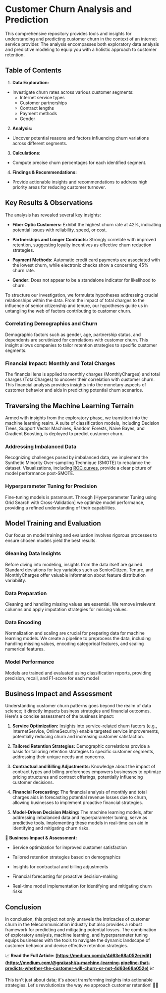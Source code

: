 # Customer Churn Analysis and Prediction
 
This comprehensive repository provides tools and insights for understanding and predicting customer churn in the context of an internet service provider. The analysis encompasses both exploratory data analysis and predictive modeling to equip you with a holistic approach to customer retention.
 
## Table of Contents
 
1. **Data Exploration:**
 - Investigate churn rates across various customer segments:
    - Internet service types
    - Customer partnerships
    - Contract lengths
    - Payment methods
    - Gender
 
2. **Analysis:**
 - Uncover potential reasons and factors influencing churn variations across different segments.
 
3. **Calculations:**
 - Compute precise churn percentages for each identified segment.
 
4. **Findings & Recommendations:**
 - Provide actionable insights and recommendations to address high priority areas for reducing customer turnover.
 
## Key Results & Observations
 
The analysis has revealed several key insights:
 
- **Fiber Optic Customers:** Exhibit the highest churn rate at 42%, indicating potential issues with reliability, speed, or cost.
 
- **Partnerships and Longer Contracts:** Strongly correlate with improved retention, suggesting loyalty incentives as effective churn reduction strategies.
 
- **Payment Methods:** Automatic credit card payments are associated with the lowest churn, while electronic checks show a concerning 45% churn rate.
 
- **Gender:** Does not appear to be a standalone indicator for likelihood to churn.
 
To structure our investigation, we formulate hypotheses addressing crucial relationships within the data. From the impact of total charges to the influence of senior citizenship and tenure, our hypotheses guide us in untangling the web of factors contributing to customer churn.
 
### Correlating Demographics and Churn
 
Demographic factors such as gender, age, partnership status, and dependents are scrutinized for correlations with customer churn. This insight allows companies to tailor retention strategies to specific customer segments.
 

### Financial Impact: Monthly and Total Charges
 
The financial lens is applied to monthly charges (MonthlyCharges) and total charges (TotalCharges) to uncover their correlation with customer churn. This financial analysis provides insights into the monetary aspects of customer behavior and aids in predicting potential churn scenarios.
 
## Traversing the Machine Learning Terrain
 
Armed with insights from the exploratory phase, we transition into the machine learning realm. A suite of classification models, including Decision Trees, Support Vector Machines, Random Forests, Naive Bayes, and Gradient Boosting, is deployed to predict customer churn.
 
### Addressing Imbalanced Data
 
Recognizing challenges posed by imbalanced data, we implement the Synthetic Minority Over-sampling Technique (SMOTE) to rebalance the dataset. Visualizations, including [ROC curves](link_to_visualization_roc_curves), provide a clear picture of model performance post-SMOTE.
 
### Hyperparameter Tuning for Precision
 
Fine-tuning models is paramount. Through [Hyperparameter Tuning using Grid Search with Cross-Validation] we optimize model performance, providing a refined understanding of their capabilities.
 
## Model Training and Evaluation
 
Our focus on model training and evaluation involves rigorous processes to ensure chosen models yield the best results.
 
### Gleaning Data Insights
 
Before diving into modeling, insights from the data itself are gained. Standard deviations for key variables such as SeniorCitizen, Tenure, and MonthlyCharges offer valuable information about feature distribution variability.
 
### Data Preparation
 
Cleaning and handling missing values are essential. We remove irrelevant columns and apply imputation strategies for missing values.
 
### Data Encoding
 
Normalization and scaling are crucial for preparing data for machine learning models. We create a pipeline to preprocess the data, including handling missing values, encoding categorical features, and scaling numerical features.
 
### Model Performance
 
Models are trained and evaluated using classification reports, providing precision, recall, and F1-score for each model
 
## Business Impact and Assessment
 
Understanding customer churn patterns goes beyond the realm of data science; it directly impacts business strategies and financial outcomes. Here's a concise assessment of the business impact:
 
1. **Service Optimization:** Insights into service-related churn factors (e.g., InternetService, OnlineSecurity) enable targeted service improvements, potentially reducing churn and increasing customer satisfaction.
 
2. **Tailored Retention Strategies:** Demographic correlations provide a basis for tailoring retention strategies to specific customer segments, addressing their unique needs and concerns.
 
3. **Contractual and Billing Adjustments:** Knowledge about the impact of contract types and billing preferences empowers businesses to optimize pricing structures and contract offerings, potentially influencing customer decisions.
 
4. **Financial Forecasting:** The financial analysis of monthly and total charges aids in forecasting potential revenue losses due to churn, allowing businesses to implement proactive financial strategies.
 
5. **Model-Driven Decision Making:** The machine learning models, after addressing imbalanced data and hyperparameter tuning, serve as predictive tools. Implementing these models in real-time can aid in identifying and mitigating churn risks.
  

💼 **Business Impact & Assessment:**

- Service optimization for improved customer satisfaction

- Tailored retention strategies based on demographics

- Insights for contractual and billing adjustments

- Financial forecasting for proactive decision-making

- Real-time model implementation for identifying and mitigating churn risks
 
 
 ## Conclusion
 
In conclusion, this project not only unravels the intricacies of customer churn in the telecommunication industry but also provides a robust framework for predicting and mitigating potential losses. The combination of exploratory analysis, machine learning, and hyperparameter tuning equips businesses with the tools to navigate the dynamic landscape of customer behavior and devise effective retention strategies.

📈 **Read the Full Article: [https://medium.com/p/4d63e68a052e/edit](https://medium.com/@grakashi/a-machine-learning-pipeline-that-predicts-whether-the-customer-will-churn-or-not-4d63e68a052e) 📈**
 
This isn't just about data; it's about transforming insights into actionable strategies. Let's revolutionize the way we approach customer retention! 💪✨
